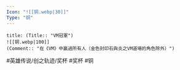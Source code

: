 ```yaml
---
Icon: "![[铜.webp|30]]"
Type: "铜"
---
```

```ad-ed-sen-1-brozen
title: (Title:: "VM冠軍")
![[铜.webp|100]]
(Comment:: "在《VM》中贏過所有人（金色封印石與炎之VM道場的角色除外）")
```

#英雄传说/创之轨迹/奖杯  #奖杯 #铜